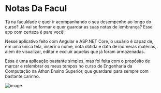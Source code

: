 # Notas Da Facul

Tá na faculdade e quer ir acompanhando o seu desempenho ao longo do curso? Já vai se formar e quer guardar as suas notas de lembrança? Esse app com certeza é para você!

Nesse aplicativo feito com Angular e ASP.NET Core, o usuário é capaz de, em uma única tela, inserir o nome, nota obtida e data de inúmeras matérias, além de visualizar, editar e excluir aquelas que já foram armazenadas.

Essa é uma aplicação bastante simples, mas foi feita com o propósito de marcar e relembrar os meus tempos no curso de Engenharia da Computação na Athon Ensino Superior, que guardarei para sempre com bastante carinho.

![image](https://github.com/user-attachments/assets/b6707fe9-0321-4891-ba02-f1057626d3e7)

